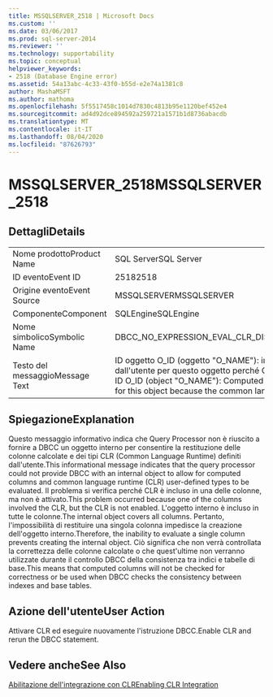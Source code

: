 ```yaml
---
title: MSSQLSERVER_2518 | Microsoft Docs
ms.custom: ''
ms.date: 03/06/2017
ms.prod: sql-server-2014
ms.reviewer: ''
ms.technology: supportability
ms.topic: conceptual
helpviewer_keywords:
- 2518 (Database Engine error)
ms.assetid: 54a13abc-4c33-43f0-b55d-e2e74a1381c8
author: MashaMSFT
ms.author: mathoma
ms.openlocfilehash: 5f5517458c1014d7830c4813b95e1120bef452e4
ms.sourcegitcommit: ad4d92dce894592a259721a1571b1d8736abacdb
ms.translationtype: MT
ms.contentlocale: it-IT
ms.lasthandoff: 08/04/2020
ms.locfileid: "87626793"
---
```

# <a name="mssqlserver_2518"></a><span data-ttu-id="8743b-102">MSSQLSERVER_2518</span><span class="sxs-lookup"><span data-stu-id="8743b-102">MSSQLSERVER_2518</span></span>
    
## <a name="details"></a><span data-ttu-id="8743b-103">Dettagli</span><span class="sxs-lookup"><span data-stu-id="8743b-103">Details</span></span>  
  
|||  
|-|-|  
|<span data-ttu-id="8743b-104">Nome prodotto</span><span class="sxs-lookup"><span data-stu-id="8743b-104">Product Name</span></span>|<span data-ttu-id="8743b-105">SQL Server</span><span class="sxs-lookup"><span data-stu-id="8743b-105">SQL Server</span></span>|  
|<span data-ttu-id="8743b-106">ID evento</span><span class="sxs-lookup"><span data-stu-id="8743b-106">Event ID</span></span>|<span data-ttu-id="8743b-107">2518</span><span class="sxs-lookup"><span data-stu-id="8743b-107">2518</span></span>|  
|<span data-ttu-id="8743b-108">Origine evento</span><span class="sxs-lookup"><span data-stu-id="8743b-108">Event Source</span></span>|<span data-ttu-id="8743b-109">MSSQLSERVER</span><span class="sxs-lookup"><span data-stu-id="8743b-109">MSSQLSERVER</span></span>|  
|<span data-ttu-id="8743b-110">Componente</span><span class="sxs-lookup"><span data-stu-id="8743b-110">Component</span></span>|<span data-ttu-id="8743b-111">SQLEngine</span><span class="sxs-lookup"><span data-stu-id="8743b-111">SQLEngine</span></span>|  
|<span data-ttu-id="8743b-112">Nome simbolico</span><span class="sxs-lookup"><span data-stu-id="8743b-112">Symbolic Name</span></span>|<span data-ttu-id="8743b-113">DBCC_NO_EXPRESSION_EVAL_CLR_DISABLED</span><span class="sxs-lookup"><span data-stu-id="8743b-113">DBCC_NO_EXPRESSION_EVAL_CLR_DISABLED</span></span>|  
|<span data-ttu-id="8743b-114">Testo del messaggio</span><span class="sxs-lookup"><span data-stu-id="8743b-114">Message Text</span></span>|<span data-ttu-id="8743b-115">ID oggetto O_ID (oggetto "O_NAME"): impossibile verificare colonne calcolate e tipi definiti dall'utente per questo oggetto perché Common Language Runtime (CLR) è disabilitato.</span><span class="sxs-lookup"><span data-stu-id="8743b-115">Object ID O_ID (object "O_NAME"): Computed columns and user-defined types cannot be checked for this object because the common language runtime (CLR) is disabled.</span></span>|  
  
## <a name="explanation"></a><span data-ttu-id="8743b-116">Spiegazione</span><span class="sxs-lookup"><span data-stu-id="8743b-116">Explanation</span></span>  
 <span data-ttu-id="8743b-117">Questo messaggio informativo indica che Query Processor non è riuscito a fornire a DBCC un oggetto interno per consentire la restituzione delle colonne calcolate e dei tipi CLR (Common Language Runtime) definiti dall'utente.</span><span class="sxs-lookup"><span data-stu-id="8743b-117">This informational message indicates that the query processor could not provide DBCC with an internal object to allow for computed columns and common language runtime (CLR) user-defined types to be evaluated.</span></span> <span data-ttu-id="8743b-118">Il problema si verifica perché CLR è incluso in una delle colonne, ma non è attivato.</span><span class="sxs-lookup"><span data-stu-id="8743b-118">This problem occurred because one of the columns involved the CLR, but the CLR is not enabled.</span></span> <span data-ttu-id="8743b-119">L'oggetto interno è incluso in tutte le colonne.</span><span class="sxs-lookup"><span data-stu-id="8743b-119">The internal object covers all columns.</span></span> <span data-ttu-id="8743b-120">Pertanto, l'impossibilità di restituire una singola colonna impedisce la creazione dell'oggetto interno.</span><span class="sxs-lookup"><span data-stu-id="8743b-120">Therefore, the inability to evaluate a single column prevents creating the internal object.</span></span> <span data-ttu-id="8743b-121">Ciò significa che non verrà controllata la correttezza delle colonne calcolate o che quest'ultime non verranno utilizzate durante il controllo DBCC della consistenza tra indici e tabelle di base.</span><span class="sxs-lookup"><span data-stu-id="8743b-121">This means that computed columns will not be checked for correctness or be used when DBCC checks the consistency between indexes and base tables.</span></span>  
  
## <a name="user-action"></a><span data-ttu-id="8743b-122">Azione dell'utente</span><span class="sxs-lookup"><span data-stu-id="8743b-122">User Action</span></span>  
 <span data-ttu-id="8743b-123">Attivare CLR ed eseguire nuovamente l'istruzione DBCC.</span><span class="sxs-lookup"><span data-stu-id="8743b-123">Enable CLR and rerun the DBCC statement.</span></span>  
  
## <a name="see-also"></a><span data-ttu-id="8743b-124">Vedere anche</span><span class="sxs-lookup"><span data-stu-id="8743b-124">See Also</span></span>  
 [<span data-ttu-id="8743b-125">Abilitazione dell'integrazione con CLR</span><span class="sxs-lookup"><span data-stu-id="8743b-125">Enabling CLR Integration</span></span>](../clr-integration/clr-integration-enabling.md)  
  
  
